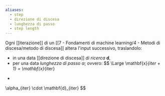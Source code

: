 ```yaml
---
aliases:
  - step
  - direzione di discesa
  - lunghezza di passo
  - step length
---
```


Ogni [[iterazione]] di un [[7 - Fondamenti di machine learning/4 - Metodi di discesa/metodo di discesa]] altera l'input successivo, traslandolo:
- in una data [[direzione di discesa]] *di ricerca* $\mathbf{d}$,
- per una data *lunghezza di passo* $\alpha$;
ovvero:
$$
\Large
\mathbf{x}_{iter + 1}
=
\mathbf{x}_{iter}
+
\alpha_{iter}
\cdot
\mathbf{d}_{iter}
$$
